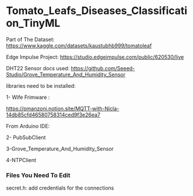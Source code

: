 # Tomato_Leafs_Diseases_Classification_TinyML

Part of The Dataset:
https://www.kaggle.com/datasets/kaustubhb999/tomatoleaf

Edge Impulse Project:
https://studio.edgeimpulse.com/public/620530/live

DHT22 Sensor docs used:
https://github.com/Seeed-Studio/Grove_Temperature_And_Humidity_Sensor

libraries need to be installed:

1- Wife Frimware :

https://pmanzoni.notion.site/MQTT-with-Nicla-14db85cfd46580758314ced9f3e26ea7

From Arduino IDE:

2- PubSubClient

3-Grove_Temperature_And_Humidity_Sensor

4-NTPClient

### Files You Need To Edit
secret.h: add credentials for the connections
